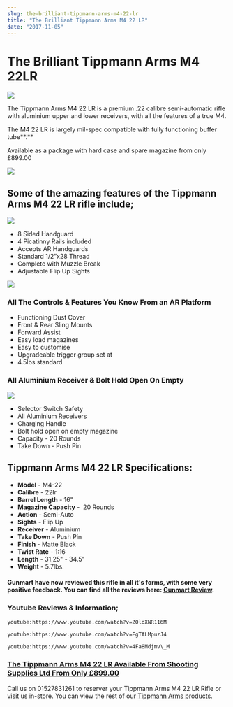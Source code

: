 ```yaml
---
slug: the-brilliant-tippmann-arms-m4-22-lr
title: "The Brilliant Tippmann Arms M4 22 LR"
date: "2017-11-05"
---
```


# **The Brilliant Tippmann Arms M4 22LR**

![](https://res.cloudinary.com/shooting-supplies/image/upload/v1573564481/Tippmann-Logo-from-their-website_vu352l_vkwchm_ik8qpw.png)

The Tippmann Arms M4 22 LR is a premium .22 calibre semi-automatic rifle with aluminium upper and lower receivers, with all the features of a true M4.

The M4 22 LR is largely mil-spec compatible with fully functioning buffer tube**.**

Available as a package with hard case and spare magazine from only £899.00

![](https://res.cloudinary.com/shooting-supplies/image/upload/v1573564485/Tippmann-Arms-Image-1-from-their-Website_mjvwby_y4dbbs_kuvh11.jpg)

## Some of the amazing features of the Tippmann Arms M4 22 LR rifle include;

![](https://res.cloudinary.com/shooting-supplies/image/upload/v1573564483/Tippmann-Arms-Image-4-from-their-Website_up0qi7_dkhpuu_dydwct.jpg)

- 8 Sided Handguard
- 4 Picatinny Rails included
- Accepts AR Handguards
- Standard 1/2”x28 Thread
- Complete with Muzzle Break
- Adjustable Flip Up Sights

![](https://res.cloudinary.com/shooting-supplies/image/upload/v1573564480/Tippmann-Arms-Image-2-from-their-Website_xzuyye_jdpmmx_hl42a7.jpg)

### All The Controls & Features You Know From an AR Platform

- Functioning Dust Cover
- Front & Rear Sling Mounts
- Forward Assist
- Easy load magazines
- Easy to customise
- Upgradeable trigger group set at
- 4.5lbs standard

### All Aluminium Receiver & Bolt Hold Open On Empty

![](https://res.cloudinary.com/shooting-supplies/image/upload/v1573564477/Tippmann-Arms-Image-3-from-their-Website_eomsxx_ojz7al_kec4pb.jpg)

- Selector Switch Safety
- All Aluminium Receivers
- Charging Handle
- Bolt hold open on empty magazine
- Capacity - 20 Rounds
- Take Down - Push Pin

## **Tippmann Arms M4 22 LR Specifications:**

- **Model** - M4-22
- **Calibre** - 22lr
- **Barrel Length** - 16"
- **Magazine Capacity** -  20 Rounds
- **Action** - Semi-Auto
- **Sights** - Flip Up
- **Receiver** - Aluminium
- **Take Down** - Push Pin
- **Finish** - Matte Black
- **Twist Rate** - 1:16
- **Length** - 31.25" - 34.5"
- **Weight** - 5.7lbs.

#### Gunmart have now reviewed this rifle in all it's forms, with some very positive feedback. You can find all the reviews here: [Gunmart Review](https://www.gunmart.net/gun-reviews/firearms/rifles/tippman-.22lr-ar15).

### Youtube Reviews & Information;

`youtube:https://www.youtube.com/watch?v=ZOloXNR116M`

`youtube:https://www.youtube.com/watch?v=FgTALMpuzJ4`

`youtube:https://www.youtube.com/watch?v=4Fa8Mdjmv\_M`

### [The Tippmann Arms M4 22 LR Available From Shooting Supplies Ltd From Only £899.00](/product/tippmann-arms-m4-22lr-classic/)

Call us on 01527831261 to reserver your Tippmann Arms M4 22 LR Rifle or visit us in-store. You can view the rest of our [Tippmann Arms products](/brand/tippmann-arms/).
